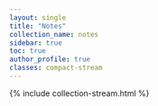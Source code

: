 ```yaml
---
layout: single
title: "Notes"
collection_name: notes
sidebar: true
toc: true
author_profile: true
classes: compact-stream
---
```

{% include collection-stream.html %}
